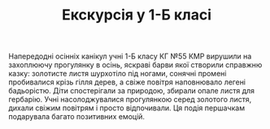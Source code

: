 ﻿---
title: Екскурсія у 1-Б класі
---

Напередодні осінніх канікул учні 1-Б класу КГ №55 КМР вирушили на захоплюючу прогулянку в осінь, яскраві барви якої створили справжню казку: золотисте листя шурхотіло під ногами, сонячні промені пробивалися крізь гілля дерев, а свіже повітря наповнювало легені бадьорістю. Діти спостерігали за природою, збирали опале листя для гербарію. Учні насолоджувалися прогулянкою серед золотого листя, дихали свіжим повітрям і просто відпочивали. Ця подія першачкам  подарувала багато позитивних емоцій.

<slideshow />